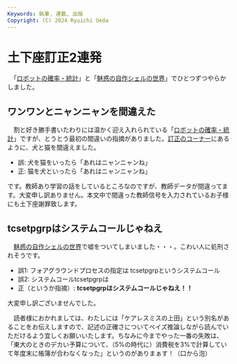 ```yaml
---
Keywords: 執筆, 連載, 出版
Copyright: (C) 2024 Ryuichi Ueda
---
```


# 土下座訂正2連発

　「[ロボットの確率・統計](/?page=robot_and_stats)」と「[魅惑の自作シェルの世界](/?page=sd_rusty_bash)」でひとつずつやらかしました。

## ワンワンとニャンニャンを間違えた

　割と好き勝手書いたわりには温かく迎え入れられている「[ロボットの確率・統計](/?page=robot_and_stats)」ですが、とうとう最初の間違いの指摘がありました。[訂正のコーナー](https://b.ueda.tech/?page=robot_and_stats#%E9%96%93%E9%81%95%E3%81%84%E3%82%84%E3%82%BF%E3%82%A4%E3%83%9D%E3%81%AE%E6%8C%87%E6%91%98)にあるように、犬と猫を間違えました。

* 誤: 犬を猫をいったら「あれはニャンニャンね」
* 正: 猫を犬といったら「あれはニャンニャンね」

です。教師あり学習の話をしているところなのですが、教師データが間違ってます。大変申し訳ありません。本文中で間違った教師信号を入力されているお子様にも土下座謝罪致します。

## tcsetpgrpはシステムコールじゃねえ

　[魅惑の自作シェルの世界](/?page=sd_rusty_bash)で嘘をついてしまいました・・・。こわい人に処刑されそうです。

* 誤1: フォアグラウンドプロセスの指定は tcsetpgrpというシステムコール
* 誤2: システムコールtcsetpgrpは
* 正（というか指摘）: **tcsetpgrpはシステムコールじゃねえ！！**

大変申し訳ございませんでした。

　読者様におかれましては、わたしには「ケアレスミスの上田」という別名があることをお伝えしますので、記述の正確さについてベイズ推論しながら読んでいただけるよう宜しくお願いいたします。ちなみに今までやった一番の失敗は、「東大のときのデカい予算について、（5%の時代に）消費税を3%で計算していて年度末に帳簿が合わなくなった」というのがありまぁす！（口から泡）
